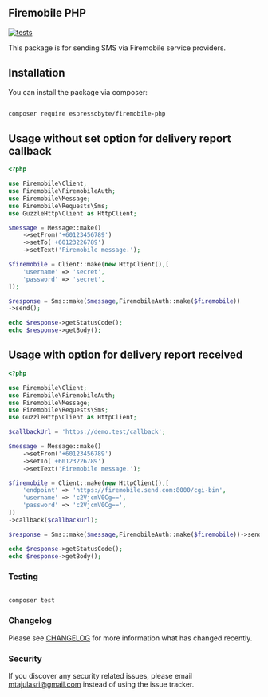 ## Firemobile PHP 
[![tests](https://github.com/tajulasri/firemobile-php/actions/workflows/tests.yml/badge.svg)](https://github.com/tajulasri/firemobile-php/actions/workflows/tests.yml)

This package is for sending SMS via Firemobile service providers.

## Installation

You can install the package via composer:

```bash

composer require espressobyte/firemobile-php 

```

## Usage without set option for delivery report callback

```php
<?php 

use Firemobile\Client;
use Firemobile\FiremobileAuth;
use Firemobile\Message;
use Firemobile\Requests\Sms;
use GuzzleHttp\Client as HttpClient;

$message = Message::make()
    ->setFrom('+60123456789')
    ->setTo('+60123226789')
    ->setText('Firemobile message.');

$firemobile = Client::make(new HttpClient(),[
    'username' => 'secret',
    'password' => 'secret',
]);

$response = Sms::make($message,FiremobileAuth::make($firemobile))
->send();

echo $response->getStatusCode();
echo $response->getBody();

```

## Usage with option for delivery report received

```php
<?php 

use Firemobile\Client;
use Firemobile\FiremobileAuth;
use Firemobile\Message;
use Firemobile\Requests\Sms;
use GuzzleHttp\Client as HttpClient;

$callbackUrl = 'https://demo.test/callback';

$message = Message::make()
    ->setFrom('+60123456789')
    ->setTo('+60123226789')
    ->setText('Firemobile message.');

$firemobile = Client::make(new HttpClient(),[
    'endpoint' => 'https://firemobile.send.com:8000/cgi-bin',
    'username' => 'c2VjcmV0Cg==',
    'password' => 'c2VjcmV0Cg==',
])
->callback($callbackUrl);

$response = Sms::make($message,FiremobileAuth::make($firemobile))->send();

echo $response->getStatusCode();
echo $response->getBody();

```


### Testing

```bash

composer test

```

### Changelog

Please see [CHANGELOG](CHANGELOG.md) for more information what has changed recently.


### Security

If you discover any security related issues, please email mtajulasri@gmail.com instead of using the issue tracker.


